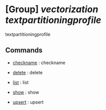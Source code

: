 # [Group] _vectorization textpartitioningprofile_

textpartitioningprofile

## Commands

- [checkname](/Commands/vectorization/textpartitioningprofile/_checkname.md)
: checkname

- [delete](/Commands/vectorization/textpartitioningprofile/_delete.md)
: delete

- [list](/Commands/vectorization/textpartitioningprofile/_list.md)
: list

- [show](/Commands/vectorization/textpartitioningprofile/_show.md)
: show

- [upsert](/Commands/vectorization/textpartitioningprofile/_upsert.md)
: upsert
